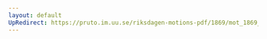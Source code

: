 ```yaml
---
layout: default
UpRedirect: https://pruto.im.uu.se/riksdagen-motions-pdf/1869/mot_1869__fk__6.pdf
---
```

